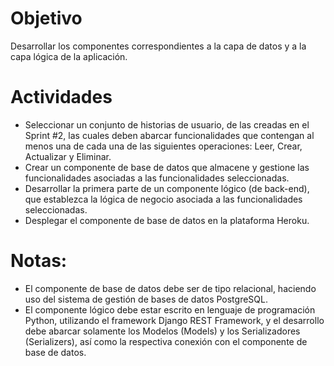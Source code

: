 # Objetivo
Desarrollar los componentes correspondientes a la capa de datos y a la capa lógica de la aplicación.

# Actividades

- Seleccionar un conjunto de historias de usuario, de las creadas en el Sprint #2, las cuales deben abarcar funcionalidades que contengan al  menos una de cada una de las siguientes operaciones: Leer, Crear, Actualizar y Eliminar.
- Crear un componente de base de datos que almacene y gestione las funcionalidades asociadas a las funcionalidades seleccionadas.
- Desarrollar la primera parte de un componente lógico (de back-end), que establezca la lógica de negocio asociada a las funcionalidades seleccionadas.
- Desplegar el componente de base de datos en la plataforma Heroku.

# Notas:

- El componente de base de datos debe ser de tipo relacional, haciendo uso del sistema de gestión de bases de datos PostgreSQL.
- El componente lógico debe estar escrito en lenguaje de programación Python, utilizando el framework Django REST Framework, y el desarrollo debe abarcar solamente los Modelos (Models) y los Serializadores (Serializers), así como la respectiva conexión con el componente de base de datos.